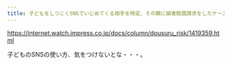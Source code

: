 ```yaml
---
title: 子どもをしつこくSNSでいじめてくる相手を特定、その親に損害賠償請求をしたケース【どうする!? ネットの誹謗中傷、最新事例で知る悲惨さとリスク】 - INTERNET Watch
---
```


https://internet.watch.impress.co.jp/docs/column/dousuru_risk/1419359.html

子どものSNSの使い方、気をつけないとな・・・。


